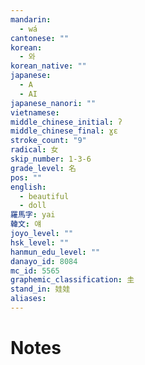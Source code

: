 ```yaml
---
mandarin:
  - wá
cantonese: ""
korean:
  - 와
korean_native: ""
japanese:
  - A
  - AI
japanese_nanori: ""
vietnamese:
middle_chinese_initial: ʔ
middle_chinese_final: ɣɛ
stroke_count: "9"
radical: 女
skip_number: 1-3-6
grade_level: 名
pos: ""
english:
  - beautiful
  - doll
羅馬字: yai
韓文: 얘
joyo_level: ""
hsk_level: ""
hanmun_edu_level: ""
danayo_id: 8084
mc_id: 5565
graphemic_classification: 圭
stand_in: 娃娃
aliases:
---
```


# Notes
